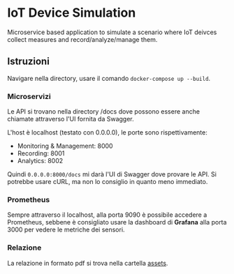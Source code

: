 # IoT Device Simulation

Microservice based application to simulate a scenario where IoT deivces collect measures and record/analyze/manage them.

## Istruzioni
Navigare nella directory, usare il comando `docker-compose up --build`.

### Microservizi
Le API si trovano nella directory /docs dove possono essere anche chiamate attraverso l'UI fornita da Swagger.

L'host è localhost (testato con 0.0.0.0), le porte sono rispettivamente:

* Monitoring & Management: 8000
* Recording: 8001
* Analytics: 8002

Quindi `0.0.0.0:8000/docs` mi darà l'UI di Swagger dove provare le API.
Si potrebbe usare cURL, ma non lo consiglio in quanto meno immediato.

### Prometheus
Sempre attraverso il localhost, alla porta
9090 è possibile accedere a Prometheus, sebbene è consigliato usare la dashboard di __Grafana__ alla porta 3000 per vedere le metriche dei sensori.

### Relazione
La relazione in formato pdf si trova nella cartella [assets](/assets).